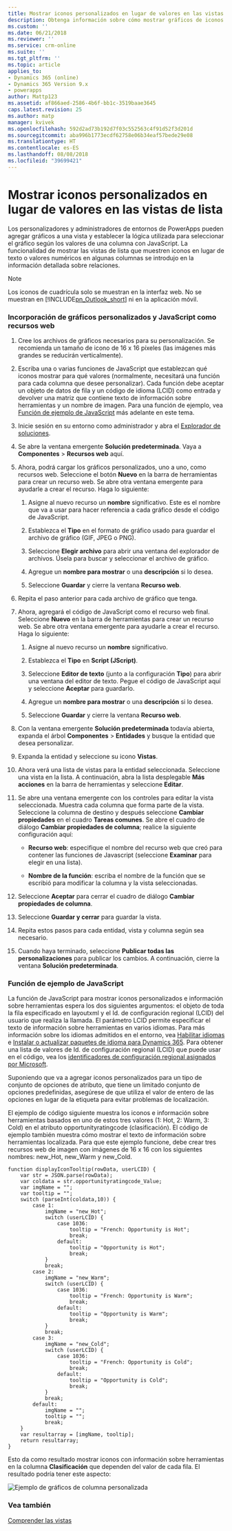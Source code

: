```yaml
---
title: Mostrar iconos personalizados en lugar de valores en las vistas de lista con PowerApps | Microsoft Docs
description: Obtenga información sobre cómo mostrar gráficos de iconos personalizados en una vista.
ms.custom: ''
ms.date: 06/21/2018
ms.reviewer: ''
ms.service: crm-online
ms.suite: ''
ms.tgt_pltfrm: ''
ms.topic: article
applies_to:
- Dynamics 365 (online)
- Dynamics 365 Version 9.x
- powerapps
author: Mattp123
ms.assetid: af866aed-2586-4b6f-bb1c-3519baae3645
caps.latest.revision: 25
ms.author: matp
manager: kvivek
ms.openlocfilehash: 592d2ad73b192d7f03c552563c4f91d52f3d201d
ms.sourcegitcommit: aba996b1773ecdf62758e06b34eaf57bede29e08
ms.translationtype: HT
ms.contentlocale: es-ES
ms.lasthandoff: 08/08/2018
ms.locfileid: "39699421"
---
```

# <a name="display-custom-icons-instead-of-values-in-list-views"></a>Mostrar iconos personalizados en lugar de valores en las vistas de lista

<a name="GridIcons"></a>   

 Los personalizadores y administradores de entornos de PowerApps pueden agregar gráficos a una vista y establecer la lógica utilizada para seleccionar el gráfico según los valores de una columna con JavaScript. La funcionalidad de mostrar las vistas de lista que muestren iconos en lugar de texto o valores numéricos en algunas columnas se introdujo en la información detallada sobre relaciones. 
  
> [!NOTE]
>  Los iconos de cuadrícula solo se muestran en la interfaz web. No se muestran en [!INCLUDE[pn_Outlook_short](../../includes/pn-outlook-short.md)] ni en la aplicación móvil.  
  
### <a name="add-custom-graphics-and-javascript-as-web-resources"></a>Incorporación de gráficos personalizados y JavaScript como recursos web  
  
1.  Cree los archivos de gráficos necesarios para su personalización. Se recomienda un tamaño de icono de 16 x 16 píxeles (las imágenes más grandes se reducirán verticalmente).  
  
2.  Escriba una o varias funciones de JavaScript que establezcan qué iconos mostrar para qué valores (normalmente, necesitará una función para cada columna que desee personalizar). Cada función debe aceptar un objeto de datos de fila y un código de idioma (LCID) como entrada y devolver una matriz que contiene texto de información sobre herramientas y un nombre de imagen. Para una función de ejemplo, vea [Función de ejemplo de JavaScript](#SampleJavascript) más adelante en este tema.  
  
3.  Inicie sesión en su entorno como administrador y abra el [Explorador de soluciones](../model-driven-apps/advanced-navigation.md#solution-explorer).  
  
4.  Se abre la ventana emergente **Solución predeterminada**. Vaya a **Componentes** > **Recursos web** aquí.  
  
5.  Ahora, podrá cargar los gráficos personalizados, uno a uno, como recursos web. Seleccione el botón **Nuevo** en la barra de herramientas para crear un recurso web. Se abre otra ventana emergente para ayudarle a crear el recurso. Haga lo siguiente:  
  
    1.  Asigne al nuevo recurso un **nombre** significativo. Este es el nombre que va a usar para hacer referencia a cada gráfico desde el código de JavaScript.  
  
    2.  Establezca el **Tipo** en el formato de gráfico usado para guardar el archivo de gráfico (GIF, JPEG o PNG).  
  
    3.  Seleccione **Elegir archivo** para abrir una ventana del explorador de archivos. Úsela para buscar y seleccionar el archivo de gráfico.  
  
    4.  Agregue un **nombre para mostrar** o una **descripción** si lo desea.  
  
    5.  Seleccione **Guardar** y cierre la ventana **Recurso web**.  
  
6.  Repita el paso anterior para cada archivo de gráfico que tenga.  
  
7.  Ahora, agregará el código de JavaScript como el recurso web final. Seleccione **Nuevo** en la barra de herramientas para crear un recurso web. Se abre otra ventana emergente para ayudarle a crear el recurso. Haga lo siguiente:  
  
    1.  Asigne al nuevo recurso un **nombre** significativo.  
  
    2.  Establezca el **Tipo** en **Script (JScript)**.  
  
    3.  Seleccione **Editor de texto** (junto a la configuración **Tipo**) para abrir una ventana del editor de texto. Pegue el código de JavaScript aquí y seleccione **Aceptar** para guardarlo.  
  
    4.  Agregue un **nombre para mostrar** o una **descripción** si lo desea.  
  
    5.  Seleccione **Guardar** y cierre la ventana **Recurso web**.  
  
8.  Con la ventana emergente **Solución predeterminada** todavía abierta, expanda el árbol **Componentes** > **Entidades** y busque la entidad que desea personalizar.  
  
9. Expanda la entidad y seleccione su icono **Vistas**.  
  
10. Ahora verá una lista de vistas para la entidad seleccionada. Seleccione una vista en la lista. A continuación, abra la lista desplegable **Más acciones** en la barra de herramientas y seleccione **Editar**.  
  
11. Se abre una ventana emergente con los controles para editar la vista seleccionada. Muestra cada columna que forma parte de la vista. Seleccione la columna de destino y después seleccione **Cambiar propiedades** en el cuadro **Tareas comunes**. Se abre el cuadro de diálogo **Cambiar propiedades de columna**; realice la siguiente configuración aquí:  
  
    - **Recurso web**: especifique el nombre del recurso web que creó para contener las funciones de Javascript (seleccione **Examinar** para elegir en una lista).  
  
    - **Nombre de la función**: escriba el nombre de la función que se escribió para modificar la columna y la vista seleccionadas.  
  
12. Seleccione **Aceptar** para cerrar el cuadro de diálogo **Cambiar propiedades de columna**.  
  
13. Seleccione **Guardar y cerrar** para guardar la vista.  
  
14. Repita estos pasos para cada entidad, vista y columna según sea necesario.  
  
15. Cuando haya terminado, seleccione **Publicar todas las personalizaciones** para publicar los cambios. A continuación, cierre la ventana **Solución predeterminada**.  
  
<a name="SampleJavascript"></a>   

### <a name="sample-javascript-function"></a>Función de ejemplo de JavaScript  
 La función de JavaScript para mostrar iconos personalizados e información sobre herramientas espera los dos siguientes argumentos: el objeto de toda la fila especificado en layoutxml y el Id. de configuración regional (LCID) del usuario que realiza la llamada. El parámetro LCID permite especificar el texto de información sobre herramientas en varios idiomas. Para más información sobre los idiomas admitidos en el entorno, vea [Habilitar idiomas](https://docs.microsoft.com/dynamics365/customer-engagement/admin/enable-languages) e [Instalar o actualizar paquetes de idioma para Dynamics 365](https://technet.microsoft.com/library/hh699674.aspx). Para obtener una lista de valores de Id. de configuración regional (LCID) que puede usar en el código, vea los [identificadores de configuración regional asignados por Microsoft](https://go.microsoft.com/fwlink/?linkid=829588).

  
 Suponiendo que va a agregar iconos personalizados para un tipo de conjunto de opciones de atributo, que tiene un limitado conjunto de opciones predefinidas, asegúrese de que utiliza el valor de entero de las opciones en lugar de la etiqueta para evitar problemas de localización.  
  
 El ejemplo de código siguiente muestra los iconos e información sobre herramientas basados en uno de estos tres valores (1: Hot, 2: Warm, 3: Cold) en el atributo opportunityratingcode (clasificación). El código de ejemplo también muestra cómo mostrar el texto de información sobre herramientas localizada. Para que este ejemplo funcione, debe crear tres recursos web de imagen con imágenes de 16 x 16 con los siguientes nombres: new_Hot, new_Warm y new_Cold.  
  
```  
function displayIconTooltip(rowData, userLCID) {      
    var str = JSON.parse(rowData);  
    var coldata = str.opportunityratingcode_Value;  
    var imgName = "";  
    var tooltip = "";  
    switch (parseInt(coldata,10)) { 
        case 1:  
            imgName = "new_Hot";  
            switch (userLCID) {  
                case 1036:  
                    tooltip = "French: Opportunity is Hot";  
                    break;  
                default:  
                    tooltip = "Opportunity is Hot";  
                    break;  
            }  
            break;  
        case 2:  
            imgName = "new_Warm";  
            switch (userLCID) {  
                case 1036:  
                    tooltip = "French: Opportunity is Warm";  
                    break;  
                default:  
                    tooltip = "Opportunity is Warm";  
                    break;  
            }  
            break;  
        case 3:  
            imgName = "new_Cold";  
            switch (userLCID) {  
                case 1036:  
                    tooltip = "French: Opportunity is Cold";  
                    break;  
                default:  
                    tooltip = "Opportunity is Cold";  
                    break;  
            }  
            break;  
        default:  
            imgName = "";  
            tooltip = "";  
            break;  
    }  
    var resultarray = [imgName, tooltip];  
    return resultarray;  
}  
```  
  
 Esto da como resultado mostrar iconos con información sobre herramientas en la columna **Clasificación** que dependen del valor de cada fila. El resultado podría tener este aspecto:  
  
 ![Ejemplo de gráficos de columna personalizada](media/custom-column-graphics-example.png "Ejemplo de gráficos de columna personalizada")  
 
 ### <a name="see-also"></a>Vea también
 [Comprender las vistas](../model-driven-apps/create-edit-views.md)
